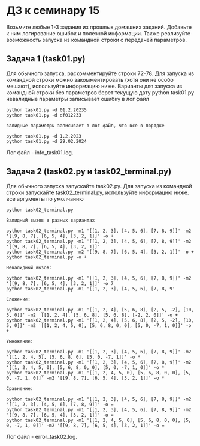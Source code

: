 # ДЗ к семинару 15
Возьмите любые 1-3 задания из прошлых домашних заданий. Добавьте к ним логирование ошибок и полезной информации. Также реализуйте возможность запуска из командной строки с передачей параметров.

## Задача 1 (task01.py)
Для обычного запуска, раскомментируйте строки 72-78.
Для запуска из командной строки можно закомментировать (хотя они не особо мешают), используйте информацию ниже.
Варианты для запуска из командной строки
без параметров берет текущую дату
python task01.py
невалидные параметры записывает ошибку в лог файл

    python task01.py -d 01.2.20235    
    python task01.py -d df012233
    
    валидные параметры записывает в лог файл, что все в порядке
    
    python task01.py -d 1.2.2023
    python task01.py -d 29.02.2024
    
Лог файл - info_task01.log.

## Задача 2 (task02.py и task02_terminal.py)
Для обычного запуска запускайте task02.py.
Для запуска из командной строки запускайте task02_terminal.py, используйте информацию ниже.
    все аргументы по умолчанию
    
    python task02_terminal.py
    
    Валидный вызов в разных вариантах
    
    python task02_terminal.py -m1 '[[1, 2, 3], [4, 5, 6], [7, 8, 9]]' -m2 '[[9, 8, 7], [6, 5, 4], [3, 2, 1]]' -o +
    python task02_terminal.py -m1 '[[1, 2, 3], [4, 5, 6], [7, 8, 9]]' -m2 '[[9, 8, 7], [6, 5, 4], [3, 2, 1]]'
    python task02_terminal.py -m2 '[[9, 8, 7], [6, 5, 4], [3, 2, 1]]' -o +
    python task02_terminal.py -o +
    
    Невалидный вызов:
    
    python task02_terminal.py -m1 '[[1, 2, 3], [4, 5, 6], [7, 8, 9]]' -m2 '[[9, 8, 7], [6, 5, 4], [3, 2, 1]]' -o 7
    python task02_terminal.py -m1 '[[1, 2, 3], [4, 5, 6], [7, 8, 9'
    
    Сложение:
    
    python task02_terminal.py -m1 '[[1, 2, 4], [5, 6, 8], [2, 5, -2], [10, 5, 0]]' -m2 '[[1, 2, 4], [5, 6, 8], [5, 6, 8], [-2, 2, 0]]' -o +
    python task02_terminal.py -m1 '[[1, 2, 4], [5, 6, 8], [2, 5, -2], [10, 5, 0]]' -m2 '[[1, 2, 4, 5, 0], [5, 6, 8, 0, 0], [5, 0, -7, 1, 0]]' -o +
    
    Умножение:
    
    python task02_terminal.py -m1 '[[1, 2, 3], [4, 5, 6], [7, 8, 9]]' -m2 '[[1, 2, 4, 5], [5, 6, 8, 0], [5, 0, -7, 1]]' -o *
    python task02_terminal.py -m1 '[[1, 2, 3], [4, 5, 6], [7, 8, 9]]' -m2 '[[1, 2, 4, 5, 0], [5, 6, 8, 0, 0], [5, 0, -7, 1, 0]]' -o *
    python task02_terminal.py -m1 '[[1, 2, 4, 5, 0], [5, 6, 8, 0, 0], [5, 0, -7, 1, 0]]' -m2 '[[9, 8, 7], [6, 5, 4], [3, 2, 1]]' -o *
    
    Сравнение:
    
    python task02_terminal.py -m1 '[[1, 2, 3], [4, 5, 6], [7, 8, 9]]' -m2 '[[1, 2, 3], [4, 5, 6], [7, 8, 9]]' -o =
    python task02_terminal.py -m1 '[[1, 2, 3], [4, 5, 6], [7, 8, 9]]' -m2 '[[9, 8, 7], [6, 5, 4], [3, 2, 1]]' -o =
    python task02_terminal.py -m1 '[[1, 2, 4, 5, 0], [5, 6, 8, 0, 0], [5, 0, -7, 1, 0]]' -m2 '[[9, 8, 7], [6, 5, 4], [3, 2, 1]]' -o =
    
Лог файл - error_task02.log.

